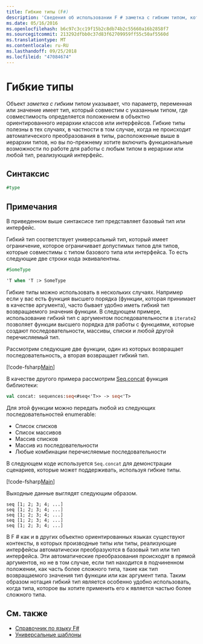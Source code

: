 ```yaml
---
title: Гибкие типы (F#)
description: 'Сведения об использовании F # заметка с гибким типом, который указывает, что параметр, переменная или значение имеет тип, совместимый с указанным типом.'
ms.date: 05/16/2016
ms.openlocfilehash: b6c97c3cc19f15b2c8db74b2c55660a16b2858f7
ms.sourcegitcommit: 213292dfbb0c37d83f62709959ff55c50af5560d
ms.translationtype: MT
ms.contentlocale: ru-RU
ms.lasthandoff: 09/25/2018
ms.locfileid: "47084674"
---
```

# <a name="flexible-types"></a>Гибкие типы

Объект *заметка с гибким типом* указывает, что параметр, переменная или значение имеет тип, который совместим с указанным типом, где совместимость определяется положением в объектно ориентированного иерархии классов или интерфейсов. Гибкие типы полезны в тех случаях, в частности в том случае, когда не происходит автоматического преобразования в типы, расположенные выше в иерархии типов, но вы по-прежнему хотите включить функциональные возможности по работе для работы с любым типом в иерархии или любой тип, реализующий интерфейс.

## <a name="syntax"></a>Синтаксис

```fsharp
#type
```

## <a name="remarks"></a>Примечания

В приведенном выше синтаксисе *тип* представляет базовый тип или интерфейс.

Гибкий тип соответствует универсальный тип, который имеет ограничение, которое ограничивает допустимых типов для типов, которые совместимы с типом базового типа или интерфейса. То есть следующие две строки кода эквивалентны.

```fsharp
#SomeType

'T when 'T :> SomeType
```

Гибкие типы можно использовать в нескольких случаях. Например если у вас есть функция высшего порядка (функции, которая принимает в качестве аргумента), часто бывает удобно иметь гибкий тип возвращаемого значения функции. В следующем примере, использование гибкий тип с аргументом последовательности в `iterate2` позволяет функции высшего порядка для работы с функциями, которые создают последовательности, массивы, списки и любой другой перечисляемый тип.

Рассмотрим следующие две функции, один из которых возвращает последовательность, а вторая возвращает гибкий тип.

[!code-fsharp[Main](../../../samples/snippets/fsharp/lang-ref-2/snippet4101.fs)]

В качестве другого примера рассмотрим [Seq.concat](https://msdn.microsoft.com/library/2eeb69a9-fc2f-4b7d-8dee-101fa2b00712) функция библиотеки:

```fsharp
val concat: sequences:seq<#seq<'T>> -> seq<'T>
```

Для этой функции можно передать любой из следующих последовательностей enumerable:

- Список списков
- Список массивов
- Массив списков
- Массив из последовательности
- Любые комбинации перечисляемые последовательности

В следующем коде используется `Seq.concat` для демонстрации сценариев, которые может поддерживать, используя гибкие типы.

[!code-fsharp[Main](../../../samples/snippets/fsharp/lang-ref-2/snippet4102.fs)]

Выходные данные выглядят следующим образом.

```
seq [1; 2; 3; 4; ...]
seq [1; 2; 3; 4; ...]
seq [1; 2; 3; 4; ...]
seq [1; 2; 3; 4; ...]
seq [1; 2; 3; 4; ...]
```

В F # как и в других объектно ориентированных языках существуют контексты, в которых производные типы или типы, реализующие интерфейсы автоматически преобразуются в базовый тип или тип интерфейса. Эти автоматические преобразования происходят в прямой аргументов, но не в том случае, если тип находится в подчиненном положении, как часть более сложного типа, такие как тип возвращаемого значения тип функции или как аргумент типа. Таким образом нотация гибкий тип является особенно удобно использовать, когда типа, которое вы хотите применить его к является частью более сложного типа.

## <a name="see-also"></a>См. также

- [Справочник по языку F#](index.md)
- [Универсальные шаблоны](generics/index.md)

